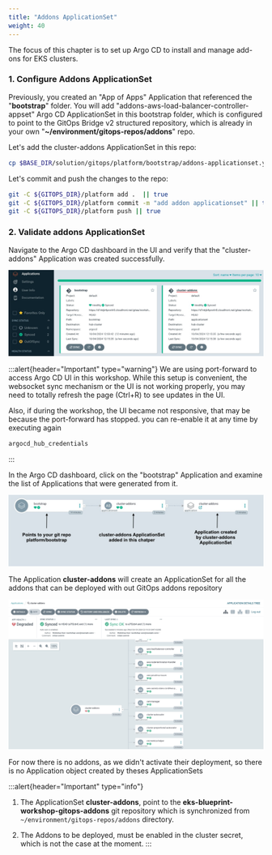 ```yaml
---
title: "Addons ApplicationSet"
weight: 40
---
```


The focus of this chapter is to set up Argo CD to install and manage add-ons for EKS clusters.

### 1. Configure Addons ApplicationSet

Previously, you created an "App of Apps" Application that referenced the "**bootstrap**" folder. You will add "addons-aws-load-balancer-controller-appset" Argo CD ApplicationSet in this bootstrap folder, which is configured to point to the GitOps Bridge v2 structured repository, which is already in your own "**~/environment/gitops-repos/addons**" repo.

Let's add the cluster-addons ApplicationSet in this repo:

```bash
cp $BASE_DIR/solution/gitops/platform/bootstrap/addons-applicationset.yaml $GITOPS_DIR/platform/bootstrap/addons-applicationset.yaml
```

Let's commit and push the changes to the repo:

```bash
git -C ${GITOPS_DIR}/platform add .  || true
git -C ${GITOPS_DIR}/platform commit -m "add addon applicationset" || true
git -C ${GITOPS_DIR}/platform push || true
```

### 2. Validate addons ApplicationSet

Navigate to the Argo CD dashboard in the UI and verify that the "cluster-addons" Application was created successfully.

![addons-rootapp](/static/images/addons-rootapp.jpg)

:::alert{header="Important" type="warning"}
We are using port-forward to access Argo CD UI in this workshop.
While this setup is convenient, the websocket sync mechanism or the UI is not working properly, you may need to totally refresh the page (Ctrl+R) to see updates in the UI.

Also, if during the workshop, the UI became not responsive, that may be because the port-forward has stopped. you can re-enable it at any time by executing again

```bash
argocd_hub_credentials
```

:::

In the Argo CD dashboard, click on the "bootstrap" Application and examine the list of Applications that were generated from it.

![addons-rootapp](/static/images/cluster-addon-creation-flow.jpg)

The Application **cluster-addons** will create an ApplicationSet for all the addons that can be deployed with out GitOps addons repository

![cluster-addons](/static/images/cluster-addons-applicationsets.jpg)

For now there is no addons, as we didn't activate their deployment, so there is no Application object created by theses ApplicationSets

:::alert{header="Important" type="info"}

1. The ApplicationSet **cluster-addons**, point to the **eks-blueprint-workshop-gitops-addons** git repository which is synchronized from `~/environment/gitops-repos/addons` directory.

2. The Addons to be deployed, must be enabled in the cluster secret, which is not the case at the moment.
   :::
